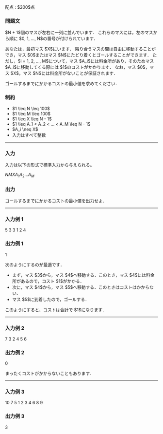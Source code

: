 
<div>

<span>

<span>

<p>
配点 : $200$点
</p>

<div>

<section>

### **問題文**

<p>
$N + 1$個のマスが左右に一列に並んでいます．
これらのマスには，左のマスから順に $0, 1, ..., N$の番号が付けられています．
</p>

<p>
あなたは，最初マス $X$にいます．
隣り合うマスの間は自由に移動することができ，マス $0$またはマス $N$にたどり着くとゴールすることができます．
ただし，$i = 1, 2, ..., M$について，マス $A_i$には料金所があり，そのためマス $A_i$に移動してくる際には $1$のコストがかかります．
なお，マス $0$，マス $X$，マス $N$には料金所がないことが保証されます．
</p>

<p>
ゴールするまでにかかるコストの最小値を求めてください．
</p>

</section>

</div>

<div>

<section>

### **制約**

<ul>

<li>
$1 \leq N \leq 100$
</li>

<li>
$1 \leq M \leq 100$
</li>

<li>
$1 \leq X \leq N - 1$
</li>

<li>
$1 \leq A_1 < A_2 < ... < A_M \leq N - 1$
</li>

<li>
$A_i \neq X$
</li>

<li>
入力はすべて整数
</li>

</ul>

</section>

</div>

---

<div>

<div>

<section>

### **入力**

<p>
入力は以下の形式で標準入力から与えられる。
</p>

<div>

$N$$M$$X$$A_1$$A_2$$...$$A_M$
</div>

</section>

</div>

<div>

<section>

### **出力**

<p>
ゴールするまでにかかるコストの最小値を出力せよ．
</p>

</section>

</div>

</div>

---

<div>

<section>

### **入力例 1**

<div>

5 3 3
1 2 4

</div>

</section>

</div>

<div>

<section>

### **出力例 1**

<div>

1

</div>

<p>
次のようにするのが最適です．
</p>

<ul>

<li>
まず，マス $3$から，マス $4$へ移動する．このとき，マス $4$には料金所があるので，コスト $1$がかかる．
</li>

<li>
次に，マス $4$から，マス $5$へ移動する．このときはコストはかからない．
</li>

<li>
マス $5$に到着したので，ゴールする．
</li>

</ul>

<p>
このようにすると，コストは合計で $1$になります．
</p>

</section>

</div>

---

<div>

<section>

### **入力例 2**

<div>

7 3 2
4 5 6

</div>

</section>

</div>

<div>

<section>

### **出力例 2**

<div>

0

</div>

<p>
まったくコストがかからないこともあります．
</p>

</section>

</div>

---

<div>

<section>

### **入力例 3**

<div>

10 7 5
1 2 3 4 6 8 9

</div>

</section>

</div>

<div>

<section>

### **出力例 3**

<div>

3

</div>

</section>

</div>

</span>

</span>

</div>

